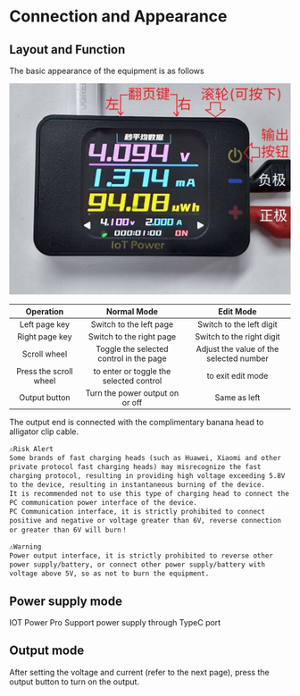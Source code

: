 # Connection and Appearance

## Layout and Function

The basic appearance of the equipment is as follows

![Equipment diagram](img/font-exp-cn.jpg)

|   Operation | Normal Mode | Edit Mode        |
| :------: | :------------------: | :--------------------: |
| Left page key | Switch to the left page | Switch to the left digit |
| Right page key | Switch to the right page | Switch to the right digit |
| Scroll wheel | Toggle the selected control in the page | Adjust the value of the selected number   |
| Press the scroll wheel | to enter or toggle the selected control | to exit edit mode      |
| Output button | Turn the power output on or off | Same as left          |

The output end is connected with the complimentary banana head to alligator clip cable.

```{warning}
⚠Risk Alert  
Some brands of fast charging heads (such as Huawei, Xiaomi and other private protocol fast charging heads) may misrecognize the fast charging protocol, resulting in providing high voltage exceeding 5.8V to the device, resulting in instantaneous burning of the device.  
It is recommended not to use this type of charging head to connect the PC communication power interface of the device.  
PC Communication interface, it is strictly prohibited to connect positive and negative or voltage greater than 6V, reverse connection or greater than 6V will burn！
```

```{warning}
⚠Warning  
Power output interface, it is strictly prohibited to reverse other power supply/battery, or connect other power supply/battery with voltage above 5V, so as not to burn the equipment.
```

## Power supply mode

IOT Power Pro Support power supply through TypeC port

## Output mode

After setting the voltage and current (refer to the next page), press the output button to turn on the output.

<script>
if (navigator.language.indexOf("CN") < 0 && confirm ("Are you want to switch to English version of this page?")) {
    window.location.href = "tech-en.html";
}
</script>

